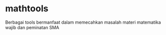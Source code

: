 # mathtools
Berbagai tools bermanfaat dalam memecahkan masalah materi matematika wajib dan peminatan SMA
